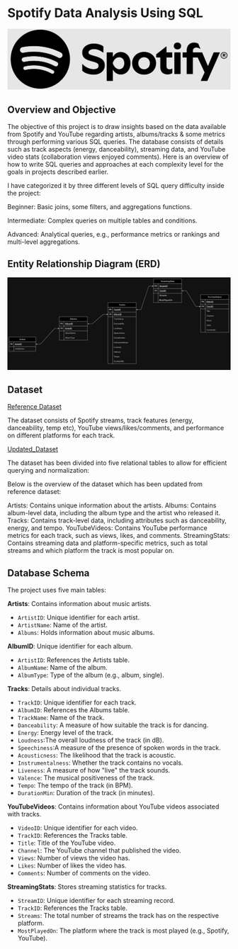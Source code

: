 # Spotify Data Analysis Using SQL

![Spotify Logo](https://github.com/SunilBangaru/Spotify_Portfolio_Project/blob/main/Spotify_Logo.PNG)

## Overview and Objective
The objective of this project is to draw insights based on the data available from Spotify and YouTube regarding artists, albums/tracks & some metrics through performing various SQL queries. The database consists of details such as track aspects (energy, danceability), streaming data, and YouTube video stats (collaboration views enjoyed comments). Here is an overview of how to write SQL queries and approaches at each complexity level for the goals in projects described earlier.

I have categorized it by three different levels of SQL query difficulty inside the project:

Beginner: Basic joins, some filters, and aggregations functions.

Intermediate: Complex queries on multiple tables and conditions.

Advanced: Analytical queries, e.g., performance metrics or rankings and multi-level aggregations.

## Entity Relationship Diagram (ERD)

![ERD](https://github.com/SunilBangaru/Spotify_Portfolio_Project/blob/main/ERD_Spotify_Final.png)

## Dataset

[Reference Dataset](https://www.kaggle.com/datasets/sanjanchaudhari/spotify-dataset)

The dataset consists of Spotify streams, track features (energy, danceability, temp etc), YouTube views/likes/comments, and performance on different platforms for each track.

[Updated_Dataset](https://github.com/SunilBangaru/Spotify_Portfolio_Project/blob/main/Final_Spotify_Dataset.xlsx)

The dataset has been divided into five relational tables to allow for efficient querying and normalization:

Below is the overview of the dataset which has been updated from reference dataset:

Artists: Contains unique information about the artists.
Albums: Contains album-level data, including the album type and the artist who released it.
Tracks: Contains track-level data, including attributes such as danceability, energy, and tempo.
YouTubeVideos: Contains YouTube performance metrics for each track, such as views, likes, and comments.
StreamingStats: Contains streaming data and platform-specific metrics, such as total streams and which platform the track is most popular on.

## Database Schema

The project uses five main tables:

**Artists**: Contains information about music artists.
 - `ArtistID`: Unique identifier for each artist.
 - `ArtistName`: Name of the artist.
 - `Albums`: Holds information about music albums.

**AlbumID**: Unique identifier for each album.
 - `ArtistID`: References the Artists table.
 - `AlbumName`: Name of the album.
 - `AlbumType`: Type of the album (e.g., album, single).
   
**Tracks**: Details about individual tracks.
 - `TrackID`: Unique identifier for each track.
 - `AlbumID`: References the Albums table.
 - `TrackName`: Name of the track.
 - `Danceability`: A measure of how suitable the track is for dancing.
 - `Energy`: Energy level of the track.
 - `Loudness`:The overall loudness of the track (in dB).
 - `Speechiness`:A measure of the presence of spoken words in the track.
 - `Acousticness`: The likelihood that the track is acoustic.
 - `Instrumentalness`: Whether the track contains no vocals.
 - `Liveness`: A measure of how "live" the track sounds.
 - `Valence`: The musical positiveness of the track.
 - `Tempo`: The tempo of the track (in BPM).
 - `DurationMin`: Duration of the track (in minutes).

**YouTubeVideos**: Contains information about YouTube videos associated with tracks.
- `VideoID`: Unique identifier for each video.
- `TrackID`: References the Tracks table.
- `Title`: Title of the YouTube video.
- `Channel`: The YouTube channel that published the video.
- `Views`: Number of views the video has.
- `Likes`: Number of likes the video has.
- `Comments`: Number of comments on the video.

**StreamingStats**: Stores streaming statistics for tracks.
 - `StreamID`: Unique identifier for each streaming record.
 - `TrackID`: References the Tracks table.
 - `Streams`: The total number of streams the track has on the respective platform.
 - `MostPlayedOn`: The platform where the track is most played (e.g., Spotify, YouTube).


